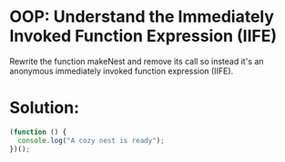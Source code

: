 # OOP: Understand the Immediately Invoked Function Expression (IIFE)
Rewrite the function makeNest and remove its call so instead it's an anonymous immediately invoked function expression (IIFE).
# Solution:
```javascript
(function () {
  console.log("A cozy nest is ready");
})();
```